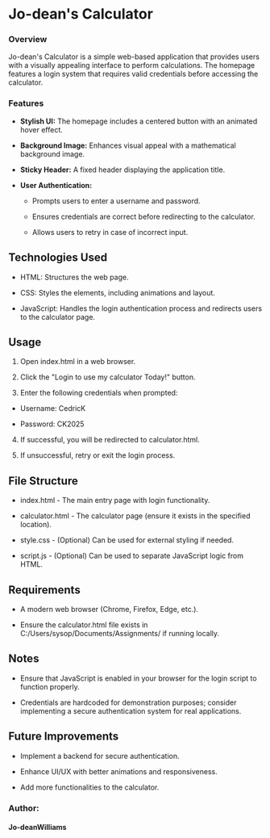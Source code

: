 # **Jo-dean's Calculator**

### Overview

Jo-dean's Calculator is a simple web-based application that provides users with a visually appealing interface to perform calculations. The homepage features a login system that requires valid credentials before accessing the calculator.

### Features

- **Stylish UI:** The homepage includes a centered button with an animated hover effect.

- **Background Image:** Enhances visual appeal with a mathematical background image.

- **Sticky Header:** A fixed header displaying the application title.

- **User Authentication:**

    - Prompts users to enter a username and password.

    - Ensures credentials are correct before redirecting to the calculator.

    - Allows users to retry in case of incorrect input.

## Technologies Used

- HTML: Structures the web page.

- CSS: Styles the elements, including animations and layout.

- JavaScript: Handles the login authentication process and redirects users to the calculator page.

## Usage

1. Open index.html in a web browser.

2. Click the "Login to use my calculator Today!" button.

3. Enter the following credentials when prompted:

  - Username: CedricK

  - Password: CK2025

4. If successful, you will be redirected to calculator.html.

5. If unsuccessful, retry or exit the login process.

## File Structure

- index.html - The main entry page with login functionality.

- calculator.html - The calculator page (ensure it exists in the specified location).

- style.css - (Optional) Can be used for external styling if needed.

- script.js - (Optional) Can be used to separate JavaScript logic from HTML.

## Requirements

-  A modern web browser (Chrome, Firefox, Edge, etc.).

- Ensure the calculator.html file exists in C:/Users/sysop/Documents/Assignments/ if running locally.

## Notes

- Ensure that JavaScript is enabled in your browser for the login script to function properly.

-  Credentials are hardcoded for demonstration purposes; consider implementing a secure authentication system for real applications.

## Future Improvements

- Implement a backend for secure authentication.

- Enhance UI/UX with better animations and responsiveness.

- Add more functionalities to the calculator.

### Author:

#### Jo-deanWilliams

